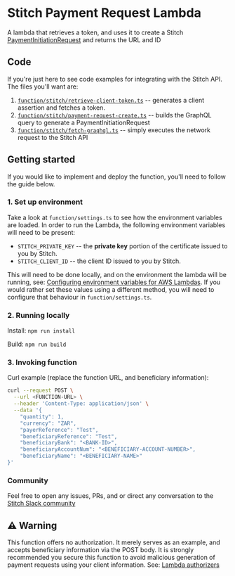# Stitch Payment Request Lambda

A lambda that retrieves a token, and uses it to create a Stitch [PaymentInitiationRequest](https://stitch.money/docs/stitch-api/payment-requests) and returns the URL and ID

## Code
If you're just here to see code examples for integrating with the Stitch API. The files you'll want are:
1. [`function/stitch/retrieve-client-token.ts`](https://github.com/Jaywaa/Stitch-Payment-Request-Lambda/blob/main/function/stitch/retrieve-client-token.ts) -- generates a client assertion and fetches a token.
2. [`function/stitch/payment-request-create.ts`](https://github.com/Jaywaa/Stitch-Payment-Request-Lambda/blob/main/function/stitch/operations/payment-request-create.ts) -- builds the GraphQL query to generate a PaymentInitiationRequest
3. [`function/stitch/fetch-graqhql.ts`](https://github.com/Jaywaa/Stitch-Payment-Request-Lambda/blob/main/function/stitch/operations/fetch-graphql.ts) -- simply executes the network request to the Stitch API

## Getting started
If you would like to implement and deploy the function, you'll need to follow the guide below.

### 1. Set up environment
Take a look at `function/settings.ts` to see how the environment variables are loaded.
In order to run the Lambda, the following environment variables will need to be present: 

* `STITCH_PRIVATE_KEY` -- the **private key** portion of the certificate issued to you by Stitch.
* `STITCH_CLIENT_ID` -- the client ID issued to you by Stitch.

This will need to be done locally, and on the environment the lambda will be running, see: [Configuring environment variables for AWS Lambdas](https://docs.aws.amazon.com/lambda/latest/dg/configuration-envvars.html).
If you would rather set these values using a different method, you will need to configure that behaviour in `function/settings.ts`.

### 2. Running locally
Install: `npm run install`

Build: `npm run build`

### 3. Invoking function
Curl example (replace the function URL, and beneficiary information):
```bash
curl --request POST \
  --url <FUNCTION-URL> \
  --header 'Content-Type: application/json' \
  --data '{
	"quantity": 1,
	"currency": "ZAR",
	"payerReference": "Test",
	"beneficiaryReference": "Test",
	"beneficiaryBank": "<BANK-ID>",
	"beneficiaryAccountNum": "<BENEFICIARY-ACCOUNT-NUMBER>",
	"beneficiaryName": "<BENEFICIARY-NAME>"
}'
```

### Community
Feel free to open any issues, PRs, and or direct any conversation to the [Stitch Slack community](https://stitch-community.slack.com)

## ⚠️ Warning
This function offers no authorization. It merely serves as an example, and accepts beneficiary information via the POST body. It is strongly recommended you secure this function to avoid malicious generation of payment requests using your client information. See: [Lambda authorizers](https://docs.aws.amazon.com/apigateway/latest/developerguide/apigateway-use-lambda-authorizer.html)
